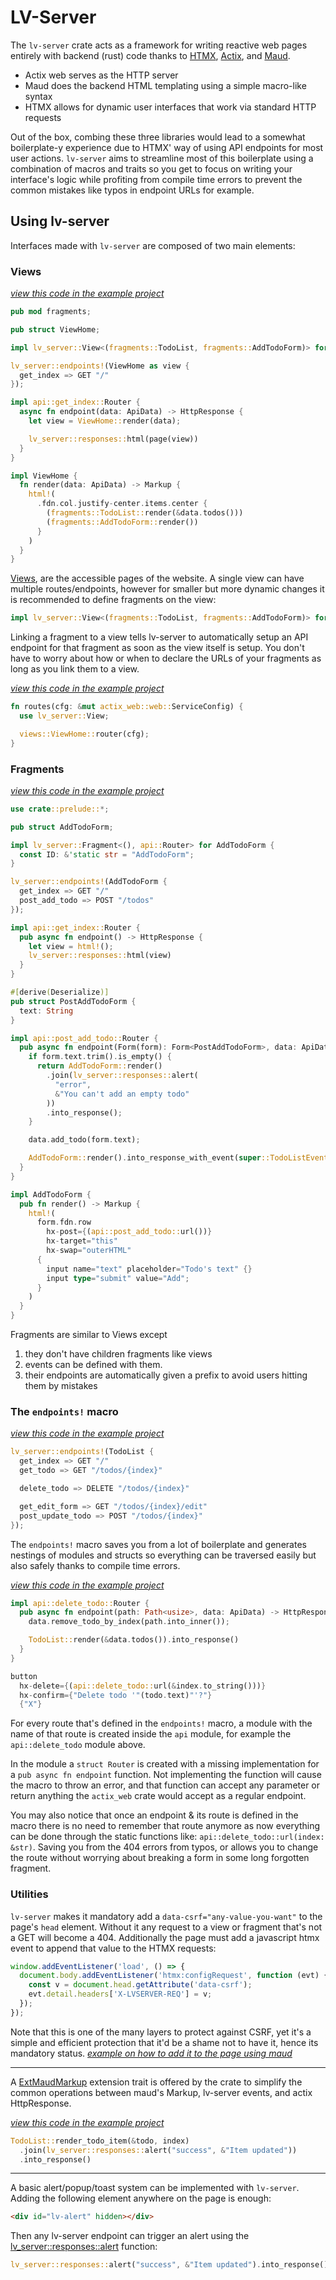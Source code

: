 # LV-Server
The `lv-server` crate acts as a framework for writing reactive web pages entirely
with backend (rust) code thanks to [HTMX](https://htmx.org/), [Actix](https://actix.rs/), and [Maud](https://maud.lambda.xyz/).

- Actix web serves as the HTTP server
- Maud does the backend HTML templating using a simple macro-like syntax
- HTMX allows for dynamic user interfaces that work via standard HTTP requests

Out of the box, combing these three libraries would lead to a somewhat boilerplate-y
experience due to HTMX' way of using API endpoints for most user actions. `lv-server`
aims to streamline most of this boilerplate using a combination of macros and traits
so you get to focus on writing your interface's logic while profiting from compile time
errors to prevent the common mistakes like typos in endpoint URLs for example.

## Using lv-server
Interfaces made with `lv-server` are composed of two main elements:

### Views
_[view this code in the example project](lv-server/examples/todo-list/views/_home/mod.rs)_
```rs
pub mod fragments;

pub struct ViewHome;

impl lv_server::View<(fragments::TodoList, fragments::AddTodoForm)> for ViewHome {}

lv_server::endpoints!(ViewHome as view {
  get_index => GET "/"
});

impl api::get_index::Router {
  async fn endpoint(data: ApiData) -> HttpResponse {
    let view = ViewHome::render(data);

    lv_server::responses::html(page(view))
  }
}

impl ViewHome {
  fn render(data: ApiData) -> Markup {
    html!(
      .fdn.col.justify-center.items.center {
        (fragments::TodoList::render(&data.todos()))
        (fragments::AddTodoForm::render())
      }
    )
  }
}
```

[Views](./lv-server/src/view.rs), are the accessible pages of the website.
A single view can have multiple routes/endpoints, however for smaller but more
dynamic changes it is recommended to define fragments on the view:
```rs
impl lv_server::View<(fragments::TodoList, fragments::AddTodoForm)> for ViewHome {}
```

Linking a fragment to a view tells lv-server to automatically setup an API endpoint
for that fragment as soon as the view itself is setup. You don't have to worry about
how or when to declare the URLs of your fragments as long as you link them to a view.

_[view this code in the example project](lv-server/examples/todo-list/main.rs)_
```rs
fn routes(cfg: &mut actix_web::web::ServiceConfig) {
  use lv_server::View;

  views::ViewHome::router(cfg);
}
```

### Fragments
_[view this code in the example project](lv-server/examples/todo-list/views/_home/fragments/add_todo_form.rs)_
```rs
use crate::prelude::*;

pub struct AddTodoForm;

impl lv_server::Fragment<(), api::Router> for AddTodoForm {
  const ID: &'static str = "AddTodoForm";
}

lv_server::endpoints!(AddTodoForm {
  get_index => GET "/"
  post_add_todo => POST "/todos"
});

impl api::get_index::Router {
  pub async fn endpoint() -> HttpResponse {
    let view = html!();
    lv_server::responses::html(view)
  }
}

#[derive(Deserialize)]
pub struct PostAddTodoForm {
  text: String
}

impl api::post_add_todo::Router {
  pub async fn endpoint(Form(form): Form<PostAddTodoForm>, data: ApiData) -> HttpResponse {
    if form.text.trim().is_empty() {
      return AddTodoForm::render()
        .join(lv_server::responses::alert(
          "error",
          &"You can't add an empty todo"
        ))
        .into_response();
    }

    data.add_todo(form.text);

    AddTodoForm::render().into_response_with_event(super::TodoListEvents::Reload)
  }
}

impl AddTodoForm {
  pub fn render() -> Markup {
    html!(
      form.fdn.row
        hx-post={(api::post_add_todo::url())}
        hx-target="this"
        hx-swap="outerHTML"
      {
        input name="text" placeholder="Todo's text" {}
        input type="submit" value="Add";
      }
    )
  }
}
```

Fragments are similar to Views except
1) they don't have children fragments like views
2) events can be defined with them.
3) their endpoints are automatically given a prefix to avoid users hitting them by mistakes

### The `endpoints!` macro
_[view this code in the example project](lv-server/examples/todo-list/views/_home/fragments/todo_list.rs)_
```rs
lv_server::endpoints!(TodoList {
  get_index => GET "/"
  get_todo => GET "/todos/{index}"

  delete_todo => DELETE "/todos/{index}"

  get_edit_form => GET "/todos/{index}/edit"
  post_update_todo => POST "/todos/{index}"
});
```

The `endpoints!` macro saves you from a lot of boilerplate and generates nestings
of modules and structs so everything can be traversed easily but also safely thanks
to compile time errors.

_[view this code in the example project](lv-server/examples/todo-list/views/_home/fragments/todo_list.rs)_
```rs
impl api::delete_todo::Router {
  pub async fn endpoint(path: Path<usize>, data: ApiData) -> HttpResponse {
    data.remove_todo_by_index(path.into_inner());

    TodoList::render(&data.todos()).into_response()
  }
}
```
```rs
button
  hx-delete={(api::delete_todo::url(&index.to_string()))}
  hx-confirm={"Delete todo '"(todo.text)"'?"}
  {"X"}
```

For every route that's defined in the `endpoints!` macro, a module with the name
of that route is created inside the `api` module, for example the `api::delete_todo`
module above.

In the module a `struct Router` is created with a missing implementation for a 
`pub async fn endpoint` function. Not implementing the function will cause the
macro to throw an error, and that function can accept any parameter or return
anything the `actix_web` crate would accept as a regular endpoint.


You may also notice that once an endpoint & its route is defined in the macro there
is no need to remember that route anymore as now everything can be done through
the static functions like: `api::delete_todo::url(index: &str)`. Saving you from
the 404 errors from typos, or allows you to change the route without worrying about
breaking a form in some long forgotten fragment.

### Utilities
`lv-server` makes it mandatory add a `data-csrf="any-value-you-want"` to the page's
`head` element. Without it any request to a view or fragment that's not a GET will
become a 404. Additionally the page must add a javascript htmx event to append that value
to the HTMX requests:
```js
window.addEventListener('load', () => {
  document.body.addEventListener('htmx:configRequest', function (evt) {
    const v = document.head.getAttribute('data-csrf');
    evt.detail.headers['X-LVSERVER-REQ'] = v;
  });
});
```

Note that this is one of the many layers to protect against CSRF, yet it's a simple
and efficient protection that it'd be a shame not to have it, hence its mandatory status.
_[example on how to add it to the page using maud](lv-server/examples/todo-list/page.rs)_

---

A [ExtMaudMarkup](lv-server/src/ext_maud.rs) extension trait is offered by the crate
to simplify the common operations between maud's Markup, lv-server events, and actix
HttpResponse.


_[view this code in the example project](lv-server/examples/todo-list/views/_home/fragments/add_todo_form.rs.rs)_
```rs
TodoList::render_todo_item(&todo, index)
  .join(lv_server::responses::alert("success", &"Item updated"))
  .into_response()
```

---

A basic alert/popup/toast system can be implemented with `lv-server`. Adding the
following element anywhere on the page is enough:
```html
<div id="lv-alert" hidden></div>
```

Then any lv-server endpoint can trigger an alert using the [lv_server::responses::alert](lv-server/src/responses.rs) function:
```rs
lv_server::responses::alert("success", &"Item updated").into_response()
```
